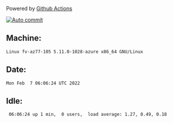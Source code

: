 Powered by [Github Actions](https://github.com/features/actions)

[![Auto commit](https://github.com/gyfary/workstation/workflows/Auto%20commit/badge.svg)](https://github.com/gyfary/workstation/actions?query=workflow%3A%22Auto+commit%22)

## Machine:
```
Linux fv-az77-105 5.11.0-1028-azure x86_64 GNU/Linux
```
## Date:
```
Mon Feb  7 06:06:24 UTC 2022
```
## Idle:
```
 06:06:24 up 1 min,  0 users,  load average: 1.27, 0.49, 0.18
```
